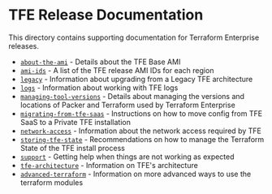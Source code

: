 # TFE Release Documentation

This directory contains supporting documentation for Terraform Enterprise
releases.

* [`about-the-ami`](about-the-ami.md) - Details about the TFE Base AMI
* [`ami-ids`](ami-ids.md) - A list of the TFE release AMI IDs for each region
* [`legacy`](legacy.md) - Information about upgrading from a Legacy TFE architecture
* [`logs`](logs.md) - Information about working with TFE logs
* [`managing-tool-versions`](managing-tool-versions.md) - Details about managing the versions and locations of Packer and Terraform used by Terraform Enterprise
* [`migrating-from-tfe-saas`](migrating-from-tfe-saas.md) - Instructions on how to move config from TFE SaaS to a Private TFE installation
* [`network-access`](network-access.md) - Information about the network access required by TFE
* [`storing-tfe-state`](storing-tfe-state.md) - Recommendations on how to manage the Terraform State of the TFE install process
* [`support`](support.md) - Getting help when things are not working as expected
* [`tfe-architecture`](tfe-architecture.md) - Information on TFE's architecture
* [`advanced-terraform`](advanced-terraform.md) - Information on more advanced ways to use the terraform modules